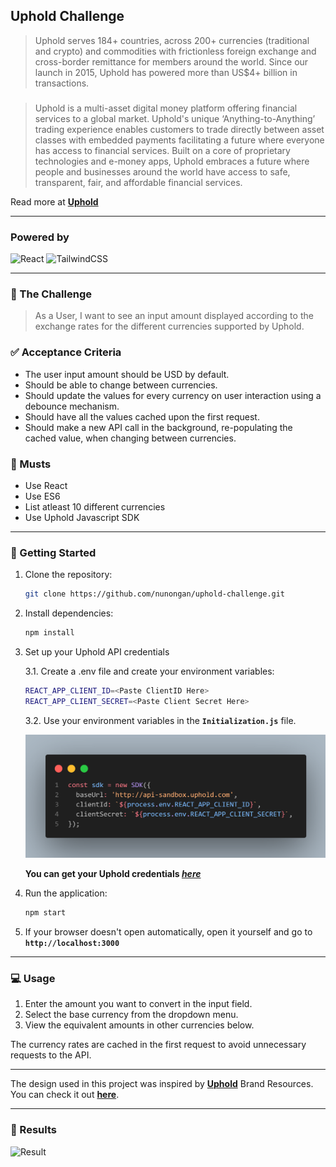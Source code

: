 ## Uphold Challenge 

> Uphold serves 184+ countries, across 200+ currencies (traditional and crypto) and commodities with frictionless foreign exchange and cross-border remittance for members around the world. Since our launch in 2015, Uphold has powered more than US$4+ billion in transactions.

###

> Uphold is a multi-asset digital money platform offering financial services to a global market. Uphold's unique ‘Anything-to-Anything’ trading experience enables customers to trade directly between asset classes with embedded payments facilitating a future where everyone has access to financial services. Built on a core of proprietary technologies and e-money apps, Uphold embraces a future where people and businesses around the world have access to safe, transparent, fair, and affordable financial services.

Read more at **[Uphold](https://uphold.com/en-eu/resources/about)**

---

### Powered by

![React](https://img.shields.io/badge/react-%2320232a.svg?style=for-the-badge&logo=react&logoColor=%2361DAFB)
![TailwindCSS](https://img.shields.io/badge/tailwindcss-%2338B2AC.svg?style=for-the-badge&logo=tailwind-css&logoColor=white)

---

### 📜 The Challenge

> As a User, I want to see an input amount displayed according to the exchange rates for the
different currencies supported by Uphold.

### ✅ Acceptance Criteria

- The user input amount should be USD by default.
- Should be able to change between currencies.
- Should update the values for every currency on user interaction using a
debounce mechanism.
- Should have all the values cached upon the first request.
- Should make a new API call in the background, re-populating the cached value,
when changing between currencies.

### 🚨 Musts

- Use React
- Use ES6
- List atleast 10 different currencies
- Use Uphold Javascript SDK

---

### 🔧 Getting Started

1. Clone the repository:

    ```bash
    git clone https://github.com/nunongan/uphold-challenge.git
    ```

2. Install dependencies:

    ```bash
    npm install
    ```

3. Set up your Uphold API credentials

    3.1. Create a .env file and create your environment variables:

    ```bash
    REACT_APP_CLIENT_ID=<Paste ClientID Here>
    REACT_APP_CLIENT_SECRET=<Paste Client Secret Here>
    ```

    3.2. Use your environment variables in the **`Initialization.js`** file.

    ![Initialization.js](/docs/assets/screenshot.png)

    **You can get your Uphold credentials *[here](https://uphold.com/en-us/get-started/developer)***

4. Run the application:

    ```bash
    npm start
    ```

5. If your browser doesn't open automatically, open it yourself and go to **`http://localhost:3000`**

---

### 💻 Usage

1. Enter the amount you want to convert in the input field.
2. Select the base currency from the dropdown menu.
3. View the equivalent amounts in other currencies below.

The currency rates are cached in the first request to avoid unnecessary requests to the API.

---

The design used in this project was inspired by **[Uphold](https://uphold.com/en-eu)** Brand Resources. You can check it out **[here](https://uphold.com/en-eu/brand-assets)**.

---

### 🏁 Results

![Result](https://img001.prntscr.com/file/img001/nCc9TdNSRRi10qT-b-ry_A.png)

